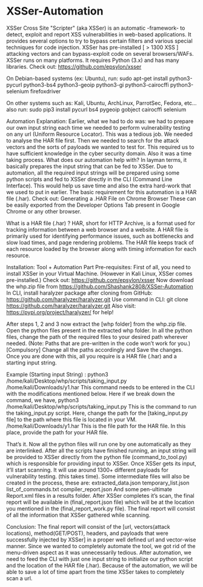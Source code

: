 # XSSer-Automation

XSSer
Cross Site "Scripter" (aka XSSer) is an automatic -framework- to detect, exploit and report XSS vulnerabilities in web-based applications.
It provides several options to try to bypass certain filters and various special techniques for code injection.
XSSer has pre-installed [ > 1300 XSS ] attacking vectors and can bypass-exploit code on several browsers/WAFs.
XSSer runs on many platforms. It requires Python (3.x) and has many libraries.
Check out: https://github.com/epsylon/xsser

On Debian-based systems (ex: Ubuntu), run:
sudo apt-get install python3-pycurl python3-bs4 python3-geoip python3-gi python3-cairocffi python3-selenium firefoxdriver

On other systems such as: Kali, Ubuntu, ArchLinux, ParrotSec, Fedora, etc... also run:
sudo pip3 install pycurl bs4 pygeoip gobject cairocffi selenium
 
 
Automation Explanation:
Earlier, what we had to do was: we had to prepare our own input string each time we needed to perform vulnerability testing on any url (Uniform Resource Locator). 
This was a tedious job.
We needed to analyse the HAR file first.
Then we needed to search for the attack vectors and the sorts of payloads we wanted to test for.
This required us to have sufficient knowledge in the cyber security domain.
Also it was a time taking process.
What does our automation help with?
In layman terms, it basically prepares the input string that can be fed to XSSer.
Due to automation, all the required input strings will be prepared using some python scripts and fed to XSSer directly in the CLI (Command Line Interface).
This would help us save time and also the extra hard-work that we used to put in earlier.
The basic requirement for this automation is a HAR file (.har).
Check out: Generating a .HAR File on Chrome Browser
These can be easily exported from the Developer Options Tab present in Google Chrome or any other browser.
 
What is a HAR file (.har) ?
HAR, short for HTTP Archive, is a format used for tracking information between a web browser and a website. 
A HAR file is primarily used for identifying performance issues, such as bottlenecks and slow load times, and page rendering problems. 
The HAR file keeps track of each resource loaded by the browser along with timing information for each resource.
 
Installation: Tool + Automation Part
Pre-requisites:
First of all, you need to install XSSer in your Virtual Machine. (However in Kali Linux, XSSer comes pre-installed.)
Check out: https://github.com/epsylon/xsser
Now download the whp.zip file from 
https://github.com/Shashank2808/XSSer-Automation
In CLI, install haralyzer package after cloning from 
GitHub: https://github.com/haralyzer/haralyzer.git
Use command in CLI:
git clone https://github.com/haralyzer/haralyzer.git
Also visit: https://pypi.org/project/haralyzer/ for help!

After steps 1, 2 and 3 now  extract the [whp folder] from the whp.zip file.
Open the python files present in the extracted whp folder.
In all the python files, change the path of the required files to your desired path wherever needed. (Note: Paths that are pre-written in the code won’t work for you.) [Compulsory]
Change all the paths accordingly and Save the changes.
Once you are done with this, all you require is a HAR file (.har) and a starting input string.
 
Example (Starting input String) : 
python3 /home/kali/Desktop/whp/scripts/taking_input.py /home/kali/Downloads/y1.har
This command needs to be entered in the CLI with the modifications mentioned below.
Here if we break down the command, we have, 
python3 /home/kali/Desktop/whp/scripts/taking_input.py
This is the command to run the taking_input.py script.
Here, change the path for the [taking_input.py file] to the path where this file is located in your VM.
/home/kali/Downloads/y1.har
This is the file path for the HAR file.
In this place, provide the path for your HAR file.
 
That’s it. Now all the python files will run one by one automatically as they are interlinked.
After all the scripts have finished running, an input string will be provided to XSSer directly from the python file (command_to_tool.py) which is responsible for providing input to XSSer.
Once XSSer gets its input, it’ll start scanning. It will use around 1300+ different payloads for vulnerability testing. (this takes time).
Some intermediate files will also be created in the process, these are:
extracted_data.json
temporary_list.json
list_of_commands.txt
compiler_report.json
And some pen-ultimate Report.xml files in a results folder.
After XSSer completes it’s scan, the final report will be available in (final_report.json file) which will be at the location you mentioned in the (final_report_work.py file).
The final report will consist of all the information that XSSer gathered while scanning.
 
Conclusion:
The final report will consist of the [url, vectors(attack locations), method(GET/POST), headers, and payloads that were successfully injected by XSSer] in a proper well defined url and vector-wise manner. 
Since we wanted to completely automate the tool, we got rid of the menu-driven aspect as it was unnecessarily tedious.
After automation, we need to feed the CLI with just one input string to initialize our python script and the location of the HAR file (.har).
Because of the automation, we will be able to save a lot of time apart from the time XSSer takes to completely scan a url.
